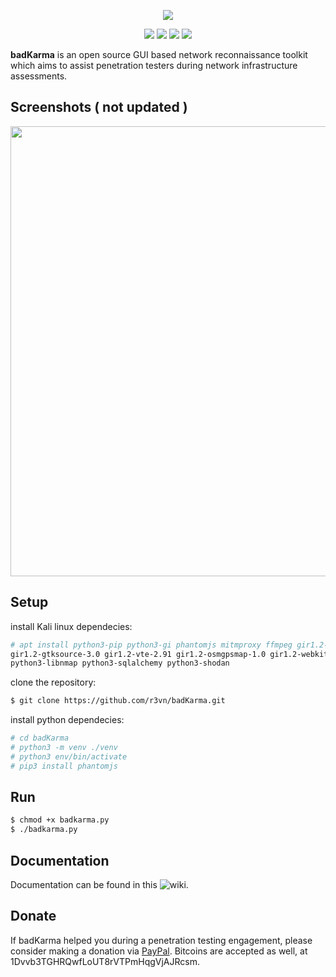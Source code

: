 <p align="center">
	<img src="https://user-images.githubusercontent.com/635790/47499886-82a3cb80-d861-11e8-8186-6f090eb2471f.png">
	<p align="center">
		<a href="https://www.python.org/"><img src="https://img.shields.io/badge/python-3-green.svg"></a>
		<a href="https://github.com/r3vn/badKarma/blob/master/license.md"><img src="https://img.shields.io/badge/license-GPLv3-red.svg"></a>
		<a href="https://badkarma.xfiltrated.com/"><img src="https://img.shields.io/badge/web-site-none.svg"></a>
		<a href="https://twitter.com/r3vnn"><img src="https://img.shields.io/badge/twitter-@r3vnn-blue.svg"></a>
	</p>
</p>

**badKarma** is an open source GUI based network reconnaissance toolkit which aims to assist penetration testers during network infrastructure assessments.

## Screenshots ( not updated ) 
<p align="center">
	<img width="720" src="https://user-images.githubusercontent.com/635790/45002099-7161df80-afd3-11e8-8131-a4dfd8090562.gif">
</p>

## Setup 
install Kali linux dependecies:
```bash
# apt install python3-pip python3-gi phantomjs mitmproxy ffmpeg gir1.2-gtk-vnc-2.0 \
gir1.2-gtksource-3.0 gir1.2-vte-2.91 gir1.2-osmgpsmap-1.0 gir1.2-webkit2-4.0 \
python3-libnmap python3-sqlalchemy python3-shodan
```
clone the repository:
```bash
$ git clone https://github.com/r3vn/badKarma.git
```
install python dependecies:
```bash
# cd badKarma
# python3 -m venv ./venv
# python3 env/bin/activate
# pip3 install phantomjs
```

## Run 

```bash
$ chmod +x badkarma.py
$ ./badkarma.py
```

## Documentation

Documentation can be found in this ![wiki](https://github.com/r3vn/badKarma/wiki).

## Donate 

If badKarma helped you during a penetration testing engagement, please consider making a donation via [PayPal](https://www.paypal.com/cgi-bin/webscr?cmd=_s-xclick&hosted_button_id=SK6XQ2BKHYGH6&lc=en_XC). Bitcoins are accepted as well, at 1Dvvb3TGHRQwfLoUT8rVTPmHqgVjAJRcsm.
